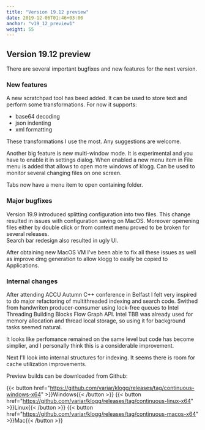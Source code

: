 ```yaml
---
title: "Version 19.12 preview"
date: 2019-12-06T01:46+03:00
anchor: "v19_12_preview1"
weight: 55
---
```


## Version 19.12 preview

There are several important bugfixes and new features for the next version.

### New features

A new scratchpad tool has beed added. It can be used to store text
and perform some transformations. For now it supports:
 - base64 decoding
 - json indenting
 - xml formatting

These transformations I use the most. Any suggestions are welcome.

Another big feature is new multi-window mode. It is experimental and 
you have to enable it in settings dialog. When enabled a new menu
item in File menu is added that allows to open more windows of klogg.
Can be used to monitor several changing files on one screen.

Tabs now have a menu item to open containing folder.

### Major bugfixes

Version 19.9 introduced splitting configuration into two files. This change resulted in
issues with configuration saving on MacOS. Moreover openening files 
either by double click or from context menu proved to be broken for several releases.  
Search bar redesign also resulted in ugly UI.

After obtaining new MacOS VM I've been able to fix all these issues as well as 
improve dmg generation to allow klogg to easily be copied to Applications.

### Internal changes
After attending ACCU Autumn C++ conference in Belfast I felt very inspired 
to do major refactoring of multithreaded indexing and search code.
Swithed from handwriten producer-consumer using lock-free queues to Intel
Threading Building Blocks Flow Graph API. Intel TBB was already used for memory
allocation and thread local storage, so using it for background tasks seemed natural.

It looks like perfomance remained on the same level but code has become simplier,
and I personally think this is a considerable improvement.

Next I'll look into internal structures for indexing. It seems there is room
for cache utilization improvements.


Preview builds can be downloaded from Github: 

{{< button href="https://github.com/variar/klogg/releases/tag/continuous-windows-x64" >}}Windows{{< /button >}}
{{< button href="https://github.com/variar/klogg/releases/tag/continuous-linux-x64" >}}Linux{{< /button >}}
{{< button href="https://github.com/variar/klogg/releases/tag/continuous-macos-x64" >}}Mac{{< /button >}}
